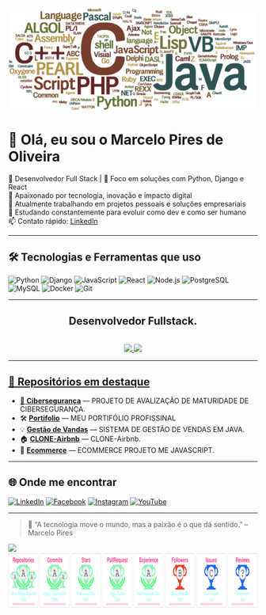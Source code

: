 <div align="center">
  <img align="center" src="https://github.com/marcelowkr2/marcelowkr2/blob/main/linguagens-de-programacao.png?raw=true" alt="Marcelo Pires">
 </div>

# 👋 Olá, eu sou o Marcelo Pires de Oliveira

🎯 Desenvolvedor Full Stack | 🧠 Foco em soluções com Python, Django e React  
🚀 Apaixonado por tecnologia, inovação e impacto digital  
💼 Atualmente trabalhando em projetos pessoais e soluções empresariais  
🌱 Estudando constantemente para evoluir como dev e como ser humano  
📫 Contato rápido: [LinkedIn](https://www.linkedin.com/in/marcelopo/)

---

## 🛠️ Tecnologias e Ferramentas que uso

![Python](https://img.shields.io/badge/Python-3776AB?style=flat&logo=python&logoColor=white)
![Django](https://img.shields.io/badge/Django-092E20?style=flat&logo=django&logoColor=white)
![JavaScript](https://img.shields.io/badge/JavaScript-F7DF1E?style=flat&logo=javascript&logoColor=black)
![React](https://img.shields.io/badge/React-20232A?style=flat&logo=react&logoColor=61DAFB)
![Node.js](https://img.shields.io/badge/Node.js-339933?style=flat&logo=nodedotjs&logoColor=white)
![PostgreSQL](https://img.shields.io/badge/PostgreSQL-336791?style=flat&logo=postgresql&logoColor=white)
![MySQL](https://img.shields.io/badge/MySQL-4479A1?style=flat&logo=mysql&logoColor=white)
![Docker](https://img.shields.io/badge/Docker-2496ED?style=flat&logo=docker&logoColor=white)
![Git](https://img.shields.io/badge/Git-F05032?style=flat&logo=git&logoColor=white)

---

<div align="center"><h2>Desenvolvedor Fullstack.</h2></div><br>
<div align="center">
<a href="https://github.com/marcelowkr2">
<img height="180em" src="https://github-readme-stats.vercel.app/api?username=marcelowkr2&show_icons=true&theme=great-gatsby&include_all_commits=true&count_private=true"/>
<img height="180em" src="https://github-readme-stats.vercel.app/api/top-langs/?username=marcelowkr2&layout=compact&langs_count=7&theme=great-gatsby"/>
</div>
  
---

## 🚀 Repositórios em destaque

- 🧩 **[Cibersegurança](https://github.com/marcelowkr2/projeto-future.git)** — PROJETO DE AVALIZAÇÃO DE MATURIDADE DE CIBERSEGURANÇA.
- 🛠️ **[Portifolio](https://marcelowkr2.github.io/projeto-portfolio/)** — MEU PORTIFÓLIO PROFISSINAL
- 💡 **[Gestão de Vandas](https://github.com/marcelowkr2/gestao_vendas.git)** — SISTEMA DE GESTÃO DE VENDAS EM JAVA.
- 🏠 **[CLONE-Airbnb](https://github.com/marcelowkr2/clone-Airbnb.git)** — CLONE-Airbnb.
- 🛒 **[Ecommerce](https://github.com/marcelowkr2/ecommerce-master.git)** — ECOMMERCE PROJETO ME JAVASCRIPT.

---

## 🌐 Onde me encontrar

[![LinkedIn](https://img.shields.io/badge/LinkedIn-blue?style=flat&logo=linkedin&logoColor=white)](https://www.linkedin.com/in/marcelopo/)
[![Facebook](https://img.shields.io/badge/Facebook-1877F2?style=flat&logo=facebook&logoColor=white)](https://www.facebook.com/marcelowkr)
[![Instagram](https://img.shields.io/badge/Instagram-E4405F?style=flat&logo=instagram&logoColor=white)](https://www.instagram.com/marcelopiresoliveiraoficial/)
[![YouTube](https://img.shields.io/badge/YouTube-FF0000?style=flat&logo=youtube&logoColor=white)](https://www.youtube.com/@infosystema1)

---

> 🧠 “A tecnologia move o mundo, mas a paixão é o que dá sentido.” – Marcelo Pires

<a href="https://www.linkedin.com/in/marcelopo" target="_blank"><img src="https://img.shields.io/badge/-LinkedIn-%230077B5?style=for-the-badge&logo=linkedin&logoColor=white" target="_blank"></a> 
<img align="center" alt="Trofeus" height="110" width="908" src="https://github.com/marcelowkr2/marcelowkr2/blob/main/68747470733a2f2f6769746875622d70726f66696c652d74726f7068792e76657263656c2e6170702f3f757365726e616d653d736964646861727468612d75703830267468656d653d7261646963616c266e6f2d6672616d653d66616c7365266e6f2d62673d74727565.svg">


